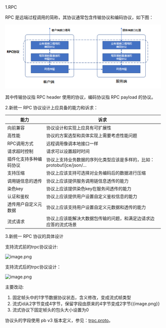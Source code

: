 1.RPC

RPC 是远端过程调用的简称，其协议通常包含传输协议和编码协议，如下图：

![rpc](images/rpc.png)​​
 
其中传输协议指 RPC header 使用的协议，编码协议指 RPC payload 的协议。

2.新统一 RPC 协议设计上应具备的能力和诉求：

| 能力                   | 诉求                                                                  |
| ---------------------- | --------------------------------------------------------------------- |
| 向前兼容               | 协议设计和实现上应具有可扩展性                                        |
| 高性能                 | 协议的方案选型和具体实现上需要考虑性能问题                            |
| RPC调用方式            | 远程调用像调本地接口一样                                              |
| 请求超时控制           | 请求可以设置超时时间                                                  |
| 插件化支持多种编码协议 | 协议上支持业务数据的序列化类型应该是多样的，比如：protobuf/jce/json/… |
| 支持压缩               | 协议上应该支持可选择对业务编码后的数据进行压缩                        |
| 调用链信息的透传       | 协议上应该提供服务调用链信息透传的能力                                |
| 染色key                | 协议上应该提供染色key在服务间透传的能力                               |
| 认证和鉴权             | 协议上应该提供用户设置自定义鉴权信息的能力                            |
| 透传用户自定义元数据   | 协议上应该支持用户设置自定义元数据和透传的能力                        |
| 流式请求               | 协议上应该能解决大数据包传输的问题，和满足边请求边应答的流式场景      |

3.新统一 RPC 协议的具体设计

支持流式前的trpc协议设计:

![image.png](/uploads/4C8A111DDAE541A98FC023E445F56794/image.png)

支持流式后的trpc协议设计：

![image.png](/uploads/CC1AC8AB1EBA49BEA7FC28843600AA10/image.png)


主要改动:
1. 固定帧头中的1字节数据协议状态，含义修改，变成流式帧类型
2. 流式id从2字节变成4字节，保留字段由原来的4字节变成2字节{{image.png}}
3. 流式协议下固定帧头的包头大小设置为0

协议头的字段使用 pb v3 版本定义，参见：[trpc.proto](../proto/trpc.proto)。
